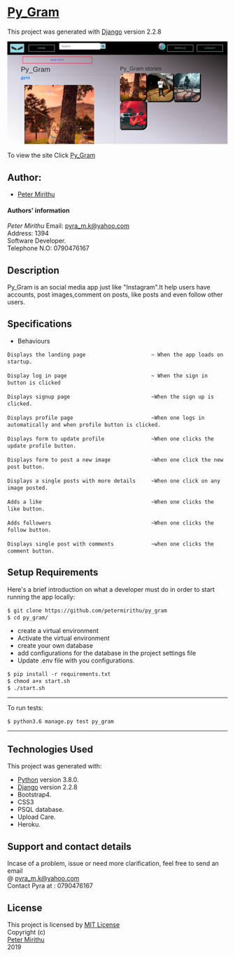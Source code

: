 # [Py_Gram](https://pygram254.herokuapp.com/)

This project was generated with [Django](https://www.djangoproject.com) version 2.2.8 <br>

![picture](pygram.png)

To view the site Click [Py_Gram](https://pygram254.herokuapp.com/)

## Author: 
  * [Peter Mirithu](https://github.com/petermirithu/py_gram)

#### Authors' information
*Peter Mirithu*
    Email: pyra_m.k@yahoo.com <br>
    Address: 1394 <br>
    Software Developer.<br>
    Telephone N.O: 0790476167          
## Description
  Py_Gram is an social media app just like "Instagram".It help users have accounts, post images,comment on posts, like posts and even follow other users.

## Specifications
  * Behaviours
  ```
  Displays the landing page                     ~ When the app loads on startup.

  Display log in page                           ~ When the sign in button is clicked  

  Displays signup page                          ~When the sign up is clicked.

  Displays profile page                         ~When one logs in automatically and when profile button is clicked.

  Displays form to update profile               ~When one clicks the update profile button.

  Displays form to post a new image             ~When one click the new post button.

  Displays a single posts with more details     ~When one click on any image posted.

  Adds a like                                   ~When one clicks the like button.

  Adds followers                                ~When one clicks the follow button.

  Displays single post with comments            ~when one clicks the comment button.
  ```

## Setup Requirements
  Here's a brief introduction on what a developer must do in order to start running the app locally:

  ```
  $ git clone https://github.com/petermirithu/py_gram
  $ cd py_gram/
  ```
  * create a virtual environment
  * Activate the virtual environment
  * create your own database
  * add configurations for the database in the project settings file
  * Update .env file with you configurations.
  
  ```
  $ pip install -r requirements.txt
  $ chmod a+x start.sh
  $ ./start.sh
  ```
  <hr>
  To run tests:

  ```
  $ python3.6 manage.py test py_gram
  ```
  <hr>
     
## Technologies Used
  This project was generated with:
  * [Python](https://www.python.org/) version 3.8.0. 
  * [Django](https://www.djangoproject.com/) version 2.2.8
  * Bootstrap4.  
  * CSS3
  * PSQL database.  
  * Upload Care.
  * Heroku.

 ## Support and contact details
  Incase of a problem, issue or need more clarification, feel free to send an email<br> @ pyra_m.k@yahoo.com<br>
  Contact Pyra at : 0790476167

 ## License
  This project is licensed by [MIT License](LICENSE.txt)<br>
                Copyright (c) <br>
                [Peter Mirithu](https://github.com/petermirithu/py_gram) <br>
                  2019<br>
  
  




